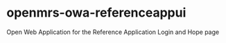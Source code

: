 # openmrs-owa-referenceappui
Open Web Application for the Reference Application Login and Hope page
